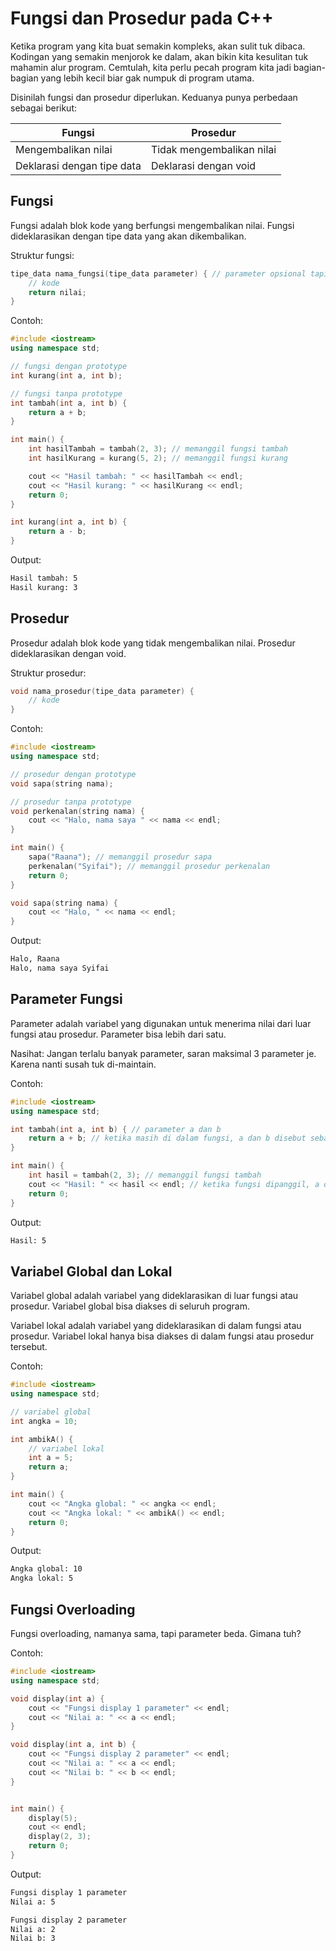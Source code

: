 # Fungsi dan Prosedur pada C++

Ketika program yang kita buat semakin kompleks, akan sulit tuk dibaca. Kodingan yang semakin menjorok ke dalam, akan bikin kita kesulitan tuk mahamin alur program. Cemtulah, kita perlu pecah program kita jadi bagian-bagian yang lebih kecil biar gak numpuk di program utama.

Disinilah fungsi dan prosedur diperlukan. Keduanya punya perbedaan sebagai berikut:

| Fungsi | Prosedur |
| --- | --- |
| Mengembalikan nilai | Tidak mengembalikan nilai |
| Deklarasi dengan tipe data | Deklarasi dengan void |

## Fungsi

Fungsi adalah blok kode yang berfungsi mengembalikan nilai. Fungsi dideklarasikan dengan tipe data yang akan dikembalikan.

Struktur fungsi:

```cpp
tipe_data nama_fungsi(tipe_data parameter) { // parameter opsional tapi biasanya ada untuk fungsi
    // kode
    return nilai;
}
```

Contoh:

```cpp
#include <iostream>
using namespace std;

// fungsi dengan prototype
int kurang(int a, int b);

// fungsi tanpa prototype
int tambah(int a, int b) {
    return a + b;
}

int main() {
    int hasilTambah = tambah(2, 3); // memanggil fungsi tambah
    int hasilKurang = kurang(5, 2); // memanggil fungsi kurang

    cout << "Hasil tambah: " << hasilTambah << endl;
    cout << "Hasil kurang: " << hasilKurang << endl;
    return 0;
}

int kurang(int a, int b) {
    return a - b;
}
```

Output:

```bash
Hasil tambah: 5
Hasil kurang: 3
```

## Prosedur

Prosedur adalah blok kode yang tidak mengembalikan nilai. Prosedur dideklarasikan dengan void.

Struktur prosedur:

```cpp
void nama_prosedur(tipe_data parameter) {
    // kode
}
```

Contoh:

```cpp
#include <iostream>
using namespace std;

// prosedur dengan prototype
void sapa(string nama);

// prosedur tanpa prototype
void perkenalan(string nama) {
    cout << "Halo, nama saya " << nama << endl;
}

int main() {
    sapa("Raana"); // memanggil prosedur sapa
    perkenalan("Syifai"); // memanggil prosedur perkenalan
    return 0;
}

void sapa(string nama) {
    cout << "Halo, " << nama << endl;
}
```

Output:

```bash
Halo, Raana
Halo, nama saya Syifai
```

## Parameter Fungsi

Parameter adalah variabel yang digunakan untuk menerima nilai dari luar fungsi atau prosedur. Parameter bisa lebih dari satu.

Nasihat: Jangan terlalu banyak parameter, saran maksimal 3 parameter je. Karena nanti susah tuk di-maintain.

Contoh:

```cpp
#include <iostream>
using namespace std;

int tambah(int a, int b) { // parameter a dan b
    return a + b; // ketika masih di dalam fungsi, a dan b disebut sebagai parameter
}

int main() {
    int hasil = tambah(2, 3); // memanggil fungsi tambah
    cout << "Hasil: " << hasil << endl; // ketika fungsi dipanggil, a dan b disebut sebagai argumen
    return 0;
}
```

Output:

```bash
Hasil: 5
```

## Variabel Global dan Lokal

Variabel global adalah variabel yang dideklarasikan di luar fungsi atau prosedur. Variabel global bisa diakses di seluruh program.

Variabel lokal adalah variabel yang dideklarasikan di dalam fungsi atau prosedur. Variabel lokal hanya bisa diakses di dalam fungsi atau prosedur tersebut.

Contoh:

```cpp
#include <iostream>
using namespace std;

// variabel global
int angka = 10;

int ambikA() {
    // variabel lokal
    int a = 5;
    return a;
}

int main() {
    cout << "Angka global: " << angka << endl;
    cout << "Angka lokal: " << ambikA() << endl;
    return 0;
}
```

Output:

```bash
Angka global: 10
Angka lokal: 5
```

## Fungsi Overloading

Fungsi overloading, namanya sama, tapi parameter beda. Gimana tuh?

Contoh:

```cpp
#include <iostream>
using namespace std;

void display(int a) {
    cout << "Fungsi display 1 parameter" << endl;
    cout << "Nilai a: " << a << endl;
}

void display(int a, int b) {
    cout << "Fungsi display 2 parameter" << endl;
    cout << "Nilai a: " << a << endl;
    cout << "Nilai b: " << b << endl;
}


int main() {
    display(5);
    cout << endl;
    display(2, 3);
    return 0;
}
```

Output:

```bash
Fungsi display 1 parameter
Nilai a: 5

Fungsi display 2 parameter
Nilai a: 2
Nilai b: 3
```
